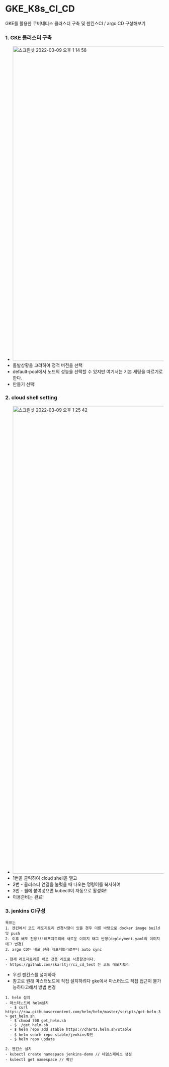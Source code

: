 # GKE_K8s_CI_CD
GKE를 활용한 쿠버네티스 클러스터 구축 및 젠킨스CI / argo CD 구성해보기


### 1. GKE 클러스터 구축
- <img width="1001" alt="스크린샷 2022-03-09 오후 1 14 58" src="https://user-images.githubusercontent.com/62214428/157371618-e7d768dd-5a06-426a-aae4-4b06c5a85183.png">
- 돌발상황을 고려하여 정적 버전을 선택
- default-pool에서 노드의 성능을 선택할 수 있지만 여기서는 기본 세팅을 따르기로한다.
- 만들기 선택!

### 2. cloud shell setting
- <img width="1487" alt="스크린샷 2022-03-09 오후 1 25 42" src="https://user-images.githubusercontent.com/62214428/157372600-11c9f7b8-2782-4698-a43d-71f6cf376f1e.png">
- 1번을 클릭하여 cloud shell을 열고
- 2번 - 클러스터 연결을 눌렀을 때 나오는 명령어를 복사하여
- 3번 - 쉘에 붙여넣으면 kubectl이 자동으로 활성화!!
- 이용준비는 완료!

### 3. jenkins CI구성
```
목표는 
1. 젠킨에서 코드 레포지토리 변경사항이 있을 경우 이를 바탕으로 docker image build 및 push
2. 이후 배포 전용!!!레포지토리에 새로운 이미지 태그 반영(deployment.yaml의 이미지 태그 변경)
3. argo CD는 배포 전용 레포지토리로부터 auto sync

- 현재 레포지토리를 배포 전용 레포로 사용할것이다.
- https://github.com/skarltjr/ci_cd_test 는 코드 레포지토리
```
- 우선 젠킨스를 설치하자
- 참고로 원래 마스터노드에 직접 설치하려다 gke에서 마스터노드 직접 접근이 불가능하다고해서 방법 변경
```
1. helm 설치
- 마스터노드에 helm설치
  - $ curl https://raw.githubusercontent.com/helm/helm/master/scripts/get-helm-3 > get_helm.sh
  - $ chmod 700 get_helm.sh
  - $ ./get_helm.sh
  - $ helm repo add stable https://charts.helm.sh/stable
  - $ helm searh repo stable/jenkins확인
  - $ helm repo update
```
```
2. 젠킨스 설치
- kubectl create namespace jenkins-demo // 네임스페이스 생성
- kubectl get namespace // 확인


```
